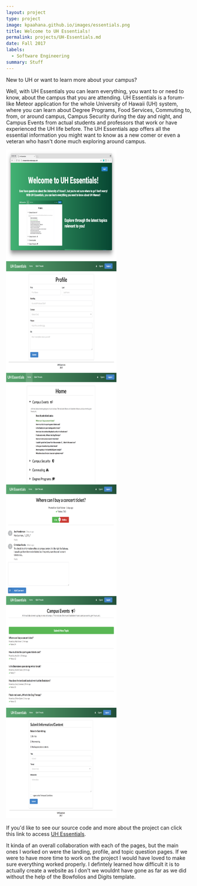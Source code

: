 ```yaml
---
layout: project
type: project
image: kpaahana.github.io/images/essentials.png
title: Welcome to UH Essentials!
permalink: projects/UH-Essentials.md
date: Fall 2017
labels:
  - Software Engineering
summary: Stuff
---
```


New to UH or want to learn more about your campus?

Well, with UH Essentials you can learn everything, you want to or need to know, about the campus that you are attending. UH Essentials is a forum-like Meteor application for the whole University of Hawaii (UH) system, where you can learn about Degree Programs, Food Services, Commuting to, from, or around campus, Campus Security during the day and night, and Campus Events from actual students and professors that work or have experienced the UH life before. The UH Essentials app offers all the essential information you might want to know as a new comer or even a veteran who hasn't done much exploring around campus.

<div class= "ui images">
  <img class="ui centered rounded image" src="/images/landing.png"  width= "300" height="300">
  <img class="ui centered rounded image" src="/images/profile.png"  width= "300" height="300">
  <img class="ui centered rounded image" src="/images/home.png"  width= "300" height="300"> 
  <img class="ui centered rounded image" src="/images/topic.png"  width= "300" height="300">
  <img class="ui centered rounded image" src="/images/thread.png"  width= "300" height="300">
  <img class="ui centered rounded image" src="/images/submit.png"  width= "300" height="300">
</div>

If you'd like to see our source code and more about the project can click this link to access [UH Essentials](https://uhessentials.github.io). 

It kinda of an overall collaboration with each of the pages, but the main ones I worked on were the landing, profile, and topic question pages. If we were to have more time to work on the project I would have loved to make sure everything worked properly. I defintely learned how difficult it is to actually create a website as I don't we wouldnt have gone as far as we did without the help of the Bowfolios and Digits template. 
